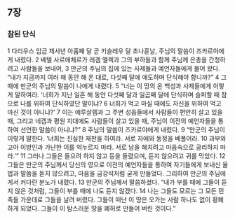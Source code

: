## 7장
### 참된 단식
1 다리우스 임금 제사년 아홉째 달 곧 키슬레우 달 초나흗날, 주님의 말씀이 즈카르야에게 내렸다.
2 베텔 사르에체르가 레겜 멜렉과 그의 부하들과 함께 주님께 은총을 간청하려고 사람들을 보내어,
3 만군의 주님의 집에 있는 사제들과 예언자들에게 물어 왔다. “내가 지금까지 여러 해 동안 해 온 대로, 다섯째 달에 애도하며 단식해야 합니까?”
4 그때에 만군의 주님의 말씀이 나에게 내렸다.
5 “너는 이 땅의 온 백성과 사제들에게 이렇게 말하여라. ‘너희가 지난 일흔 해 동안 다섯째 달과 일곱째 달에 단식하며 슬퍼할 때 참으로 나를 위하여 단식하였단 말이냐?
6 너희가 먹고 마실 때에도 자신을 위하여 먹고 마신 것이 아니냐?’
7 이는 예루살렘과 그 주변 성읍들에서 사람들이 편안히 살고 있을 때, 그리고 네겝과 평원 지대에도 사람들이 살고 있을 때, 주님이 이전의 예언자들을 통하여 선언한 말씀이 아니냐?”
8 주님의 말씀이 즈카르야에게 내렸다.
9 “만군의 주님이 이렇게 말한다. ‘너희는 진실한 재판을 하여라. 서로 자애와 동정을 베풀어라.
10 과부와 고아 이방인과 가난한 이를 억누르지 마라. 서로 남을 해치려고 마음속으로 궁리하지 마라.’”
11 그러나 그들은 들으려 하지 않고 등을 돌렸으며, 듣지 않으려고 귀를 막았다.
12 그들은 만군의 주님께서 당신의 영으로 이전의 예언자들을 통하여 자기들에게 보내신 율법과 말씀을 듣지 않으려고, 마음을 금강석처럼 굳게 만들었다. 그리하여 만군의 주님에게서 커다란 분노가 내렸다.
13 만군의 주님께서 말씀하셨다. “내가 부를 때에 그들이 듣지 않은 것처럼, 그들이 부를 때에 나도 듣지 않겠다.
14 나는 그들도 모르는 그 모든 민족들 가운데로 그들을 날려 버렸다. 그들이 떠난 이 땅은 오가는 사람 하나도 없이 황폐하게 되었다. 그들이 이 탐스러운 땅을 폐허로 만들어 버린 것이다.”
